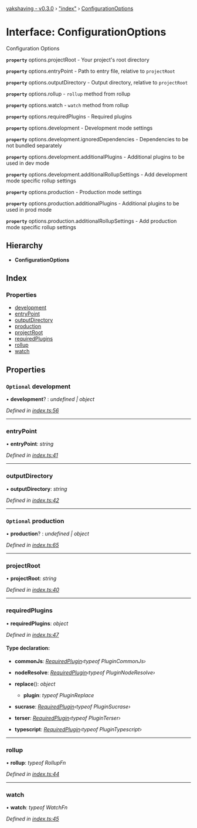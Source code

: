 [yakshaving - v0.3.0](../README.md) › ["index"](../modules/_index_.md) › [ConfigurationOptions](_index_.configurationoptions.md)

# Interface: ConfigurationOptions

Configuration Options

**`property`** options.projectRoot - Your project's root directory

**`property`** options.entryPoint - Path to entry file, relative to `projectRoot`

**`property`** options.outputDirectory - Output directory, relative to `projectRoot`

**`property`** options.rollup - `rollup` method from rollup

**`property`** options.watch - `watch` method from rollup

**`property`** options.requiredPlugins - Required plugins

**`property`** options.development - Development mode settings

**`property`** options.development.ignoredDependencies - Dependencies to be not bundled separately

**`property`** options.development.additionalPlugins - Additional plugins to be used in dev mode

**`property`** options.development.additionalRollupSettings - Add development mode specific rollup settings

**`property`** options.production - Production mode settings

**`property`** options.production.additionalPlugins - Additional plugins to be used in prod mode

**`property`** options.production.additionalRollupSettings - Add production mode specific rollup settings

## Hierarchy

* **ConfigurationOptions**

## Index

### Properties

* [development](_index_.configurationoptions.md#optional-development)
* [entryPoint](_index_.configurationoptions.md#entrypoint)
* [outputDirectory](_index_.configurationoptions.md#outputdirectory)
* [production](_index_.configurationoptions.md#optional-production)
* [projectRoot](_index_.configurationoptions.md#projectroot)
* [requiredPlugins](_index_.configurationoptions.md#requiredplugins)
* [rollup](_index_.configurationoptions.md#rollup)
* [watch](_index_.configurationoptions.md#watch)

## Properties

### `Optional` development

• **development**? : *undefined | object*

*Defined in [index.ts:56](https://github.com/vegeta897/d-zone/blob/afa9e61/packages/webapp-yakshaving/source/index.ts#L56)*

___

###  entryPoint

• **entryPoint**: *string*

*Defined in [index.ts:41](https://github.com/vegeta897/d-zone/blob/afa9e61/packages/webapp-yakshaving/source/index.ts#L41)*

___

###  outputDirectory

• **outputDirectory**: *string*

*Defined in [index.ts:42](https://github.com/vegeta897/d-zone/blob/afa9e61/packages/webapp-yakshaving/source/index.ts#L42)*

___

### `Optional` production

• **production**? : *undefined | object*

*Defined in [index.ts:65](https://github.com/vegeta897/d-zone/blob/afa9e61/packages/webapp-yakshaving/source/index.ts#L65)*

___

###  projectRoot

• **projectRoot**: *string*

*Defined in [index.ts:40](https://github.com/vegeta897/d-zone/blob/afa9e61/packages/webapp-yakshaving/source/index.ts#L40)*

___

###  requiredPlugins

• **requiredPlugins**: *object*

*Defined in [index.ts:47](https://github.com/vegeta897/d-zone/blob/afa9e61/packages/webapp-yakshaving/source/index.ts#L47)*

#### Type declaration:

* **commonJs**: *[RequiredPlugin](_index_.requiredplugin.md)‹typeof PluginCommonJs›*

* **nodeResolve**: *[RequiredPlugin](_index_.requiredplugin.md)‹typeof PluginNodeResolve›*

* **replace**(): *object*

  * **plugin**: *typeof PluginReplace*

* **sucrase**: *[RequiredPlugin](_index_.requiredplugin.md)‹typeof PluginSucrase›*

* **terser**: *[RequiredPlugin](_index_.requiredplugin.md)‹typeof PluginTerser›*

* **typescript**: *[RequiredPlugin](_index_.requiredplugin.md)‹typeof PluginTypescript›*

___

###  rollup

• **rollup**: *typeof RollupFn*

*Defined in [index.ts:44](https://github.com/vegeta897/d-zone/blob/afa9e61/packages/webapp-yakshaving/source/index.ts#L44)*

___

###  watch

• **watch**: *typeof WatchFn*

*Defined in [index.ts:45](https://github.com/vegeta897/d-zone/blob/afa9e61/packages/webapp-yakshaving/source/index.ts#L45)*
